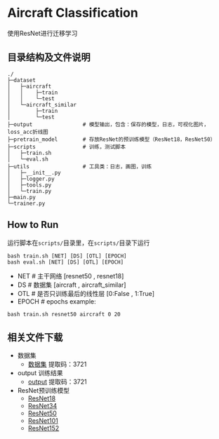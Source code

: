 # Aircraft Classification

使用ResNet进行迁移学习

## 目录结构及文件说明
```
./
├─dataset
│   ├─aircraft
│   │    ├─train
│   │    └─test
│   └─aircraft_similar
│        ├─train
│        └─test
├─output                # 模型输出，包含：保存的模型，日志，可视化图片，loss_acc折线图
├─pretrain_model        # 存放ResNet的预训练模型（ResNet18，ResNet50）
├─scripts               # 训练，测试脚本
│   ├─train.sh
│   └─eval.sh
├─utils                 # 工具类：日志，画图，训练
│   ├─__init__.py
│   ├─logger.py
│   ├─tools.py
│   └─train.py
├─main.py
└─trainer.py 
```

## How to Run
运行脚本在`scripts/`目录里，在`scripts/`目录下运行
```
bash train.sh [NET] [DS] [OTL] [EPOCH]
bash eval.sh [NET] [DS] [OTL] [EPOCH]
```
- NET   # 主干网络 [resnet50 , resnet18]
- DS    # 数据集 [aircraft , aircraft_similar]
- OTL   # 是否只训练最后的线性层 [0:False , 1:True]
- EPOCH # epochs
example:
```
bash train.sh resnet50 aircraft 0 20
```

## 相关文件下载
- 数据集
  - [数据集](https://pan.baidu.com/s/1NxEcynlSSs4VAImesmXMpg) 提取码：3721
- output 训练结果
  - [output](https://pan.baidu.com/s/1ZzMoJtdEcHghRXevhQEhdg) 提取码：3721
- ResNet预训练模型
  - [ResNet18](https://download.pytorch.org/models/resnet18-5c106cde.pth)
  - [ResNet34](https://download.pytorch.org/models/resnet34-333f7ec4.pth)
  - [ResNet50](https://download.pytorch.org/models/resnet50-19c8e357.pth)
  - [ResNet101](https://download.pytorch.org/models/resnet101-5d3b4d8f.pth)
  - [ResNet152](https://download.pytorch.org/models/resnet152-b121ed2d.pth)
